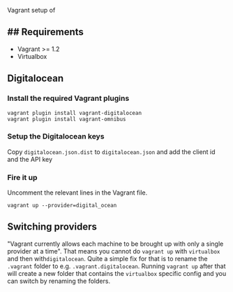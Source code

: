 Vagrant setup of 

## ## Requirements

- Vagrant >= 1.2
- Virtualbox

## Digitalocean

### Install the required Vagrant plugins

    vagrant plugin install vagrant-digitalocean
    vagrant plugin install vagrant-omnibus

### Setup the Digitalocean keys

Copy `digitalocean.json.dist` to `digitalocean.json` and add the client id and the API key

### Fire it up

Uncomment the relevant lines in the Vagrant file.

    vagrant up --provider=digital_ocean

## Switching providers

"Vagrant currently allows each machine to be brought up with only a single provider at a time". That means you cannot do `vagrant up` with `virtualbox` and then with`digitalocean`. Quite a simple fix for that is to rename the `.vagrant` folder to e.g. `.vagrant.digitalocean`. Running `vagrant up` after that will create a new folder that contains the `virtualbox` specific config and you can switch by renaming the folders.

